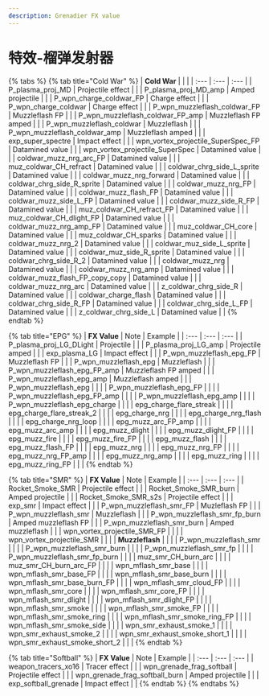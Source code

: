 ```yaml
---
description: Grenadier FX value
---
```


# 特效-榴弹发射器

{% tabs %}
{% tab title="Cold War" %}
| **Cold War** |  |  |
| :--- | :--- | :--- |
| P\_plasma\_proj\_MD | Projectile effect |  |
| P\_plasma\_proj\_MD\_amp | Amped projectile |  |
| P\_wpn\_charge\_coldwar\_FP | Charge effect |  |
| P\_wpn\_charge\_coldwar | Charge effect |  |
| P\_wpn\_muzzleflash\_coldwar\_FP | Muzzleflash FP |  |
| P\_wpn\_muzzleflash\_coldwar\_FP\_amp | Muzzleflash FP amped |  |
| P\_wpn\_muzzleflash\_coldwar | Muzzleflash |  |
| P\_wpn\_muzzleflash\_coldwar\_amp | Muzzleflash amped |  |
| exp\_super\_spectre | Impact effect |  |
| wpn\_vortex\_projectile\_SuperSpec\_FP | Datamined value |  |
| wpn\_vortex\_projectile\_SuperSpec | Datamined value |  |
| coldwar\_muzz\_nrg\_arc\_FP | Datamined value |  |
| muz\_coldwar\_CH\_refract | Datamined value |  |
| coldwar\_chrg\_side\_L\_sprite | Datamined value |  |
| coldwar\_muzz\_nrg\_forward | Datamined value |  |
| coldwar\_chrg\_side\_R\_sprite | Datamined value |  |
| coldwar\_muzz\_nrg\_FP | Datamined value |  |
| coldwar\_muzz\_flash\_FP | Datamined value |  |
| coldwar\_muzz\_side\_L\_FP | Datamined value |  |
| coldwar\_muzz\_side\_R\_FP | Datamined value |  |
| muz\_coldwar\_CH\_refract\_FP | Datamined value |  |
| muz\_coldwar\_CH\_dlight\_FP | Datamined value |  |
| coldwar\_muzz\_nrg\_amp\_FP | Datamined value |  |
| muz\_coldwar\_CH\_core | Datamined value |  |
| muz\_coldwar\_CH\_sparks | Datamined value |  |
| coldwar\_muzz\_nrg\_2 | Datamined value |  |
| coldwar\_muz\_side\_L\_sprite | Datamined value |  |
| coldwar\_muz\_side\_R\_sprite | Datamined value |  |
| coldwar\_chrg\_side\_R\_2 | Datamined value |  |
| coldwar\_muzz\_nrg | Datamined value |  |
| coldwar\_muzz\_nrg\_amp | Datamined value |  |
| coldwar\_muzz\_flash\_FP\_copy\_copy | Datamined value |  |
| coldwar\_muzz\_nrg\_arc | Datamined value |  |
| z\_coldwar\_chrg\_side\_R | Datamined value |  |
| coldwar\_charge\_flash | Datamined value |  |
| coldwar\_chrg\_side\_R\_FP | Datamined value |  |
| coldwar\_chrg\_side\_L\_FP | Datamined value |  |
| z\_coldwar\_chrg\_side\_L | Datamined value |  |
{% endtab %}

{% tab title="EPG" %}
| **FX Value** | Note | Example |
| :--- | :--- | :--- |
| P\_plasma\_proj\_LG\_DLight | Projectile |  |
| P\_plasma\_proj\_LG\_amp | Projectile amped |  |
| exp\_plasma\_LG | Impact effect |  |
| P\_wpn\_muzzleflash\_epg\_FP | Muzzleflash FP |  |
| P\_wpn\_muzzleflash\_epg | Muzzleflash |  |
| P\_wpn\_muzzleflash\_epg\_FP\_amp | Muzzleflash FP amped |  |
| P\_wpn\_muzzleflash\_epg\_amp | Muzzleflash amped |  |
| P\_wpn\_muzzleflash\_epg |  |  |
| P\_wpn\_muzzleflash\_epg\_FP |  |  |
| P\_wpn\_muzzleflash\_epg\_FP\_amp |  |  |
| P\_wpn\_muzzleflash\_epg\_amp |  |  |
| P\_wpn\_muzzleflash\_epg\_charge |  |  |
| epg\_charge\_flare\_streak |  |  |
| epg\_charge\_flare\_streak\_2 |  |  |
| epg\_charge\_nrg |  |  |
| epg\_charge\_nrg\_flash |  |  |
| epg\_charge\_nrg\_loop |  |  |
| epg\_muzz\_arc\_FP\_amp |  |  |
| epg\_muzz\_arc\_amp |  |  |
| epg\_muzz\_dlight |  |  |
| epg\_muzz\_dlight\_FP |  |  |
| epg\_muzz\_fire |  |  |
| epg\_muzz\_fire\_FP |  |  |
| epg\_muzz\_flash |  |  |
| epg\_muzz\_flash\_FP |  |  |
| epg\_muzz\_nrg |  |  |
| epg\_muzz\_nrg\_FP |  |  |
| epg\_muzz\_nrg\_FP\_amp |  |  |
| epg\_muzz\_nrg\_amp |  |  |
| epg\_muzz\_ring |  |  |
| epg\_muzz\_ring\_FP |  |  |
{% endtab %}

{% tab title="SMR" %}
| **FX Value** | Note | Example |
| :--- | :--- | :--- |
| Rocket\_Smoke\_SMR | Projectile effect |  |
| Rocket\_Smoke\_SMR\_burn | Amped projectile |  |
| Rocket\_Smoke\_SMR\_s2s | Projectile effect |  |
| exp\_smr | Impact effect |  |
| P\_wpn\_muzzleflash\_smr\_FP | Muzleflash FP |  |
| P\_wpn\_muzzleflash\_smr | Muzzleflash |  |
| P\_wpn\_muzzleflash\_smr\_fp\_burn | Amped muzzleflash FP |  |
| P\_wpn\_muzzleflash\_smr\_burn | Amped muzzleflash |  |
| wpn\_vortex\_projectile\_SMR\_FP |  |  |
| wpn\_vortex\_projectile\_SMR |  |  |
| **Muzzleflash** |  |  |
| P\_wpn\_muzzleflash\_smr |  |  |
| P\_wpn\_muzzleflash\_smr\_burn |  |  |
| P\_wpn\_muzzleflash\_smr\_fp |  |  |
| P\_wpn\_muzzleflash\_smr\_fp\_burn |  |  |
| muz\_smr\_CH\_burn\_arc |  |  |
| muz\_smr\_CH\_burn\_arc\_FP |  |  |
| wpn\_mflash\_smr\_base |  |  |
| wpn\_mflash\_smr\_base\_FP |  |  |
| wpn\_mflash\_smr\_base\_burn |  |  |
| wpn\_mflash\_smr\_base\_burn\_FP |  |  |
| wpn\_mflash\_smr\_cloud\_FP |  |  |
| wpn\_mflash\_smr\_core |  |  |
| wpn\_mflash\_smr\_core\_FP |  |  |
| wpn\_mflash\_smr\_dlight |  |  |
| wpn\_mflash\_smr\_dlight\_FP |  |  |
| wpn\_mflash\_smr\_smoke |  |  |
| wpn\_mflash\_smr\_smoke\_FP |  |  |
| wpn\_mflash\_smr\_smoke\_ring |  |  |
| wpn\_mflash\_smr\_smoke\_ring\_FP |  |  |
| wpn\_mflash\_smr\_smoke\_side |  |  |
| wpn\_smr\_exhaust\_smoke\_1 |  |  |
| wpn\_smr\_exhaust\_smoke\_2 |  |  |
| wpn\_smr\_exhaust\_smoke\_short\_1 |  |  |
| wpn\_smr\_exhaust\_smoke\_short\_2 |  |  |
{% endtab %}

{% tab title="Softball" %}
| **FX Value** | Note | Example |
| :--- | :--- | :--- |
| weapon\_tracers\_xo16 | Tracer effect |  |
| wpn\_grenade\_frag\_softball | Projectile effect |  |
| wpn\_grenade\_frag\_softball\_burn | Amped projectile |  |
| exp\_softball\_grenade | Impact effect |  |
{% endtab %}
{% endtabs %}

